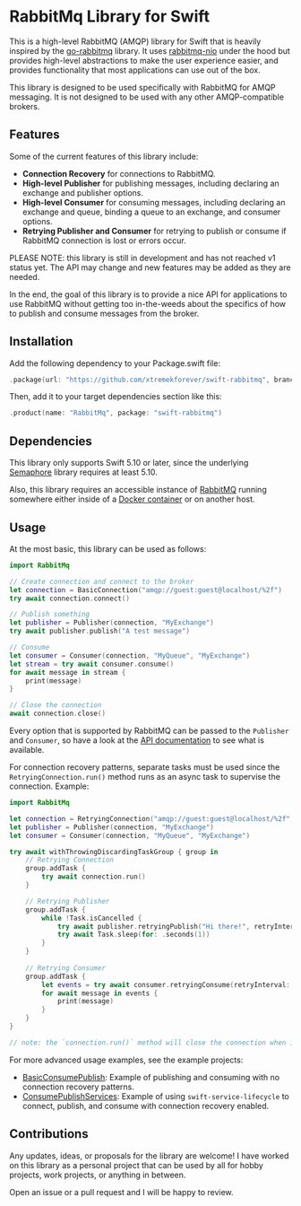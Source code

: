 # RabbitMq Library for Swift

This is a high-level RabbitMQ (AMQP) library for Swift that is heavily inspired by the [go-rabbitmq](https://github.com/wagslane/go-rabbitmq) library. It uses [rabbitmq-nio](https://github.com/funcmike/rabbitmq-nio) under the hood but provides high-level abstractions to make the user experience easier, and provides functionality that most applications can use out of the box.

This library is designed to be used specifically with RabbitMQ for AMQP messaging. It is not designed to be used with any other AMQP-compatible brokers.

## Features

Some of the current features of this library include:

- **Connection Recovery** for connections to RabbitMQ.
- **High-level Publisher** for publishing messages, including declaring an exchange and publisher options.
- **High-level Consumer** for consuming messages, including declaring an exchange and queue, binding a queue to an exchange, and consumer options.
- **Retrying Publisher and Consumer** for retrying to publish or consume if RabbitMQ connection is lost or errors occur.

PLEASE NOTE: this library is still in development and has not reached v1 status yet. The API may change and new features may be added as they are needed.

In the end, the goal of this library is to provide a nice API for applications to use RabbitMQ without getting too in-the-weeds about the specifics of how to publish and consume messages from the broker.

## Installation

Add the following dependency to your Package.swift file:

```swift
.package(url: "https://github.com/xtremekforever/swift-rabbitmq", branch: "main")
```

Then, add it to your target dependencies section like this:

```swift
.product(name: "RabbitMq", package: "swift-rabbitmq")
```

## Dependencies

This library only supports Swift 5.10 or later, since the underlying [Semaphore](https://github.com/groue/Semaphore) library requires at least 5.10.

Also, this library requires an accessible instance of [RabbitMQ](https://www.rabbitmq.com/) running somewhere either inside of a [Docker container](https://hub.docker.com/_/rabbitmq) or on another host.

## Usage

At the most basic, this library can be used as follows:

```swift
import RabbitMq

// Create connection and connect to the broker
let connection = BasicConnection("amqp://guest:guest@localhost/%2f")
try await connection.connect()

// Publish something
let publisher = Publisher(connection, "MyExchange")
try await publisher.publish("A test message")

// Consume
let consumer = Consumer(connection, "MyQueue", "MyExchange")
let stream = try await consumer.consume()
for await message in stream {
    print(message)
}

// Close the connection
await connection.close()
```

Every option that is supported by RabbitMQ can be passed to the `Publisher` and `Consumer`, so have a look at the [API documentation](https://swiftpackageindex.com/xtremekforever/swift-rabbitmq/main/documentation/rabbitmq) to see what is available.

For connection recovery patterns, separate tasks must be used since the `RetryingConnection.run()` method runs as an async task to supervise the connection. Example:

```swift
import RabbitMq

let connection = RetryingConnection("amqp://guest:guest@localhost/%2f", reconnectionInterval: .seconds(10))
let publisher = Publisher(connection, "MyExchange")
let consumer = Consumer(connection, "MyQueue", "MyExchange")

try await withThrowingDiscardingTaskGroup { group in
    // Retrying Connection
    group.addTask {
        try await connection.run()
    }

    // Retrying Publisher
    group.addTask { 
        while !Task.isCancelled {
            try await publisher.retryingPublish("Hi there!", retryInterval: .seconds(5))
            try await Task.sleep(for: .seconds(1))
        }
    }
    
    // Retrying Consumer
    group.addTask {
        let events = try await consumer.retryingConsume(retryInterval: .seconds(5))
        for await message in events {
            print(message)
        }
    }
}

// note: the `connection.run()` method will close the connection when it exits
```

For more advanced usage examples, see the example projects:

- [BasicConsumePublish](./Sources/Examples/BasicConsumePublish/): Example of publishing and consuming with no connection recovery patterns.
- [ConsumePublishServices](./Sources/Examples/ConsumePublishServices/): Example of using `swift-service-lifecycle` to connect, publish, and consume with connection recovery enabled.

## Contributions

Any updates, ideas, or proposals for the library are welcome! I have worked on this library as a personal project that can be used by all for hobby projects, work projects, or anything in between.

Open an issue or a pull request and I will be happy to review.
